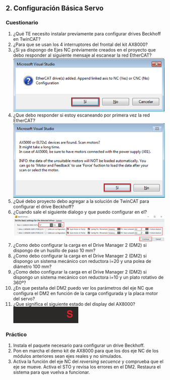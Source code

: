 ## 2. Configuración Básica Servo ##
### Cuestionario ###
1. ¿Qué TE necesito instalar previamente para configurar drives Beckhoff en TwinCAT?
2. ¿Para que se usan los 4 interruptores del frontal del kit AX8000?
3. ¿Si ya dispongo de Ejes NC préviamente creados en el proyecto que debo responder al siguiente mensaje al escanear la red EtherCAT?
![](/images/LinkDriveToNCDialog.png)
4. ¿Que debo responder si estoy escaneando por primera vez la red EtherCAT?
![](/images/ScanMotorDialog.png)
5. ¿Qué debo proyecto debo agregar a la solución de TwinCAT para configurar el drive Beckhoff?
6. ¿Cuando sale el siguiente dialogo y que puedo configurar en el?
![](/images/DM2InitDialog.png)
7. ¿Como debo configurar la carga en el Drive Manager 2 (DM2) si dispongo de un husillo de paso 10 mm?
8. ¿Como debo configurar la carga en el Drive Manager 2 (DM2) si dispongo un sistema mecánico con reductora i=20 y una polea de diámetro 100 mm?
9. ¿Como debo configurar la carga en el Drive Manager 2 (DM2) si dispongo un sistema mecánico con reductora i=10 y un plato rotativo de 360º?
10. ¿En que pestaña del DM2 puedo ver los parámetros del eje NC que configura el DM2 en función de la carga configurada y la placa motor del servo? 
11. ¿Que significa el siguiente estado del display del AX8000? <br>
![](/images/AX8000SafeyStateDisplay.png)

### Práctico ###
1. Instala el paquete necesario para configurar un drive Beckhoff. 
2. Pon en marcha el demo kit de AX8000 para que los dos eje NC de los módulos anteriores sean ejes reales y no simulados. 
3. Activa la función del eje NC del *reversing secuence* y comprueba que el eje se mueve. Activa el STO y revisa los errores en el DM2. Restaura el sistema para que vuelva a funcionar.
